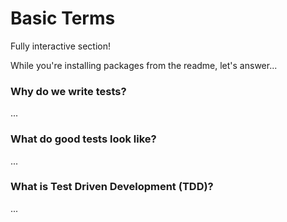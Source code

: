 # Basic Terms

Fully interactive section!

While you're installing packages from the readme, let's answer...

### Why do we write tests?

...


### What do good tests look like?

...


### What is Test Driven Development (TDD)?

...
